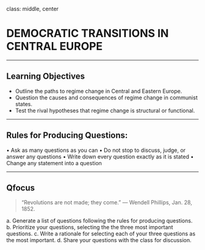 class: middle, center

# DEMOCRATIC TRANSITIONS IN CENTRAL EUROPE

---

## Learning Objectives

* Outline the paths to regime change in Central and Eastern Europe.
* Question the causes and consequences of regime change in communist states.
* Test the rival hypotheses that regime change is structural or functional.

---

## Rules for Producing Questions:

• Ask as many questions as you can
• Do not stop to discuss, judge, or answer any questions
• Write down every question exactly as it is stated
• Change any statement into a question

---

## Qfocus

>“Revolutions are not made; they come.” — Wendell Phillips, Jan. 28, 1852.

a. Generate a list of questions following the rules for producing questions.
b. Prioritize your questions, selecting the the three most important questions.
c. Write a rationale for selecting each of your three questions as the most important.
d. Share your questions with the class for discussion. 
